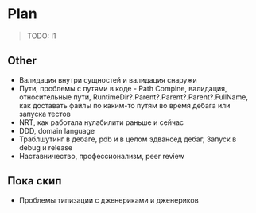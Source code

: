 # Plan

> TODO: I1

## Other

- Валидация внутри сущностей и валидация снаружи
- Пути, проблемы с путями в коде - Path Compine, валидация, относительные пути, RuntimeDir?.Parent?.Parent?.Parent?.FullName, как доставать файлы по каким-то путям во время дебага или запуска тестов
- NRT, как работала нулабилити раньше и сейчас
- DDD, domain language
- Траблшутинг в дебаге, pdb и в целом эдвансед дебаг, Запуск в debug и release
- Наставничество, профессионализм, peer review



## Пока скип

- Проблемы типизации с дженериками и дженериков